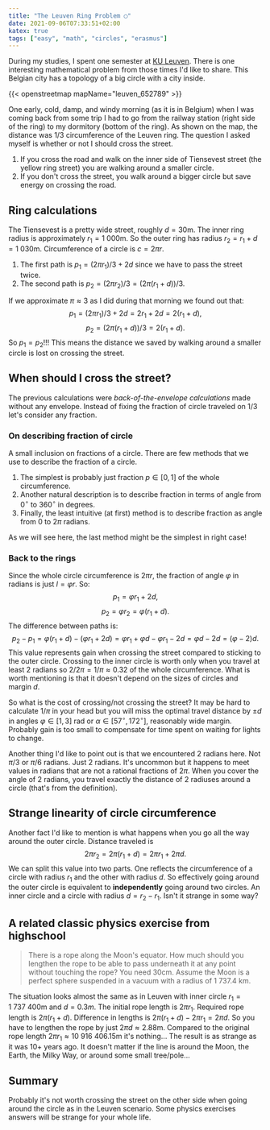 ```yaml
---
title: "The Leuven Ring Problem ◯‍"
date: 2021-09-06T07:33:51+02:00
katex: true
tags: ["easy", "math", "circles", "erasmus"]
---
```


During my studies, I spent one semester at [KU Leuven](https://www.kuleuven.be/english/).
There is one interesting mathematical problem from those times I'd like to share.
This Belgian city has a topology of a big circle with a city inside.

{{< openstreetmap mapName="leuven_652789" >}}

One early, cold, damp, and windy morning (as it is in Belgium) when I was coming back from some trip I had to go from the railway station (right side of the ring) to my dormitory (bottom of the ring).
As shown on the map, the distance was 1/3 circumference of the Leuven ring.
The question I asked myself is whether or not I should cross the street.

1. If you cross the road and walk on the inner side of Tiensevest street (the yellow ring street) you are walking around a smaller circle.
2. If you don't cross the street, you walk around a bigger circle but save energy on crossing the road.

## Ring calculations

The Tiensevest is a pretty wide street, roughly $d = 30$m.
The inner ring radius is approximately $r_1 = 1\ 000$m.
So the outer ring has radius $r_2 = r_1 + d = 1\ 030$m.
Circumference of a circle is $c = 2\pi r$.

1. The first path is $p_1 = (2\pi r_1) / 3 + 2 d$ since we have to pass the street twice.
2. The second path is $p_2 = (2\pi r_2) / 3 = (2\pi (r_1 + d)) / 3$.

If we approximate $\pi \approx 3$ as I did during that morning we found out that:
$$
p_1 = (2\pi r_1) / 3 + 2 d = 2r_1 + 2d =  2 (r_1 + d),
$$
$$
p_2 = (2\pi (r_1 + d)) / 3 = 2 (r_1 + d).
$$
So $p_1 = p_2$!!!
This means the distance we saved by walking around a smaller circle is lost on crossing the street.

## When should I cross the street?

The previous calculations were _back-of-the-envelope calculations_ made without any envelope.
Instead of fixing the fraction of circle traveled on 1/3 let's consider any fraction.

### On describing fraction of circle

A small inclusion on fractions of a circle.
There are few methods that we use to describe the fraction of a circle.

1. The simplest is probably just fraction $p \in [0, 1]$ of the whole circumference.
2. Another natural description is to describe fraction in terms of angle from $0^\circ$ to $360^\circ$ in degrees.
3. Finally, the least intuitive (at first) method is to describe fraction as angle from $0$ to $2\pi$ radians.

As we will see here, the last method might be the simplest in right case!

### Back to the rings

Since the whole circle circumference is $2\pi r$, the fraction of angle $\varphi$ in radians is just $l = \varphi r$.
So:
$$
p_1 = \varphi r_1 + 2d,
$$
$$
p_2 = \varphi r_2 = \varphi (r_1 + d).
$$
The difference between paths is:
$$
p_2 - p_1 = \varphi (r_1 + d) - (\varphi r_1 + 2d) = \varphi r_1 + \varphi d - \varphi r_1 - 2d =  \varphi d - 2d = (\varphi - 2) d.
$$
This value represents gain when crossing the street compared to sticking to the outer circle.
Crossing to the inner circle is worth only when you travel at least 2 radians so $2 / 2\pi = 1/ \pi \approx 0.32$ of the whole circumference.
What is worth mentioning is that it doesn't depend on the sizes of circles and margin $d$.

So what is the cost of crossing/not crossing the street?
It may be hard to calculate $1/\pi$ in your head but you will miss the optimal travel distance by $\pm d$ in angles $\varphi \in [1, 3]$ rad or $\alpha \in [57 ^\circ , 172^\circ]$, reasonably wide margin.
Probably gain is too small to compensate for time spent on waiting for lights to change.

Another thing I'd like to point out is that we encountered 2 radians here.
Not $\pi/3$ or $\pi/6$ radians.
Just 2 radians.
It's uncommon but it happens to meet values in radians that are not a rational fractions of $2\pi$.
When you cover the angle of 2 radians, you travel exactly the distance of 2 radiuses around a circle (that's from the definition).

## Strange linearity of circle circumference

Another fact I'd like to mention is what happens when you go all the way around the outer circle.
Distance traveled is
$$
2 \pi r_2 = 2 \pi (r_1 + d) = 2\pi r_1 + 2\pi d.
$$
We can split this value into two parts.
One reflects the circumference of a circle with radius $r_1$ and the other with radius $d$.
So effectively going around the outer circle is equivalent to **independently** going around two circles.
An inner circle and a circle with radius $d = r_2 - r_1$.
Isn't it strange in some way?

## A related classic physics exercise from highschool

> There is a rope along the Moon's equator. How much should you lengthen the rope to be able to pass underneath it at any point without touching the rope? You need 30cm. Assume the Moon is a perfect sphere suspended in a vacuum with a radius of 1 737.4 km.

The situation looks almost the same as in Leuven with inner circle $r_1 = 1\ 737\ 400$m and $d = 0.3 m$.
The initial rope length is $2\pi r_1$.
Required rope length is $2\pi (r_1 + d)$.
Difference in lengths is $2\pi (r_1 + d) - 2\pi r_1 = 2\pi d$.
So you have to lengthen the rope by just $2\pi d \approx 2.88$m.
Compared to the original rope length $2\pi r_1 \approx 10\ 916\ 406.15$m it's nothing...
The result is as strange as it was 10+ years ago.
It doesn't matter if the line is around the Moon, the Earth, the Milky Way, or around some small tree/pole...

## Summary

Probably it's not worth crossing the street on the other side when going around the circle as in the Leuven scenario.
Some physics exercises answers will be strange for your whole life.
